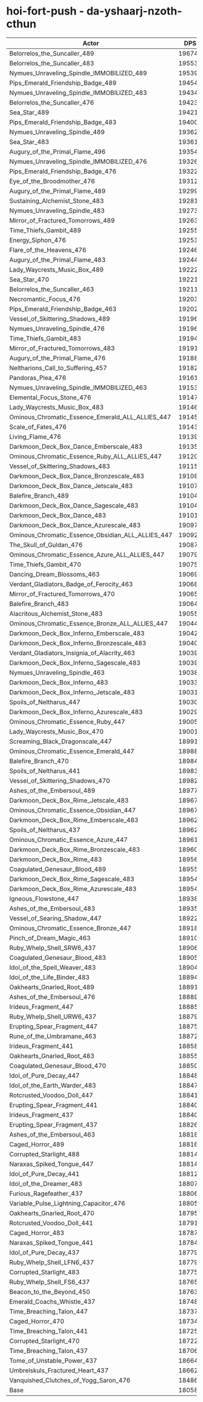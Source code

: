 # hoi-fort-push - da-yshaarj-nzoth-cthun
| Actor | DPS | Increase |
|---|:---:|:---:|
|Belorrelos_the_Suncaller_489|196748|8.95%|
|Belorrelos_the_Suncaller_483|195535|8.28%|
|Nymues_Unraveling_Spindle_IMMOBILIZED_489|195395|8.20%|
|Pips_Emerald_Friendship_Badge_489|194547|7.73%|
|Nymues_Unraveling_Spindle_IMMOBILIZED_483|194345|7.62%|
|Belorrelos_the_Suncaller_476|194233|7.56%|
|Sea_Star_489|194215|7.55%|
|Pips_Emerald_Friendship_Badge_483|194001|7.43%|
|Nymues_Unraveling_Spindle_489|193623|7.22%|
|Sea_Star_483|193616|7.21%|
|Augury_of_the_Primal_Flame_496|193541|7.17%|
|Nymues_Unraveling_Spindle_IMMOBILIZED_476|193266|7.02%|
|Pips_Emerald_Friendship_Badge_476|193223|7.00%|
|Eye_of_the_Broodmother_476|193124|6.94%|
|Augury_of_the_Primal_Flame_489|192997|6.87%|
|Sustaining_Alchemist_Stone_483|192810|6.77%|
|Nymues_Unraveling_Spindle_483|192739|6.73%|
|Mirror_of_Fractured_Tomorrows_489|192633|6.67%|
|Time_Thiefs_Gambit_489|192558|6.63%|
|Energy_Siphon_476|192530|6.61%|
|Flare_of_the_Heavens_476|192464|6.58%|
|Augury_of_the_Primal_Flame_483|192445|6.57%|
|Lady_Waycrests_Music_Box_489|192221|6.44%|
|Sea_Star_470|192216|6.44%|
|Belorrelos_the_Suncaller_463|192116|6.38%|
|Necromantic_Focus_476|192032|6.34%|
|Pips_Emerald_Friendship_Badge_463|192026|6.33%|
|Vessel_of_Skittering_Shadows_489|191967|6.30%|
|Nymues_Unraveling_Spindle_476|191963|6.30%|
|Time_Thiefs_Gambit_483|191943|6.29%|
|Mirror_of_Fractured_Tomorrows_483|191916|6.27%|
|Augury_of_the_Primal_Flame_476|191888|6.26%|
|Neltharions_Call_to_Suffering_457|191821|6.22%|
|Pandoras_Plea_476|191617|6.11%|
|Nymues_Unraveling_Spindle_IMMOBILIZED_463|191531|6.06%|
|Elemental_Focus_Stone_476|191471|6.03%|
|Lady_Waycrests_Music_Box_483|191464|6.02%|
|Ominous_Chromatic_Essence_Emerald_ALL_ALLIES_447|191457|6.02%|
|Scale_of_Fates_476|191438|6.01%|
|Living_Flame_476|191399|5.99%|
|Darkmoon_Deck_Box_Dance_Emberscale_483|191355|5.96%|
|Ominous_Chromatic_Essence_Ruby_ALL_ALLIES_447|191203|5.88%|
|Vessel_of_Skittering_Shadows_483|191158|5.85%|
|Darkmoon_Deck_Box_Dance_Bronzescale_483|191089|5.81%|
|Darkmoon_Deck_Box_Dance_Jetscale_483|191078|5.81%|
|Balefire_Branch_489|191049|5.79%|
|Darkmoon_Deck_Box_Dance_Sagescale_483|191046|5.79%|
|Darkmoon_Deck_Box_Dance_483|191018|5.77%|
|Darkmoon_Deck_Box_Dance_Azurescale_483|190974|5.75%|
|Ominous_Chromatic_Essence_Obsidian_ALL_ALLIES_447|190920|5.72%|
|The_Skull_of_Guldan_476|190870|5.69%|
|Ominous_Chromatic_Essence_Azure_ALL_ALLIES_447|190798|5.65%|
|Time_Thiefs_Gambit_470|190757|5.63%|
|Dancing_Dream_Blossoms_463|190698|5.60%|
|Verdant_Gladiators_Badge_of_Ferocity_463|190680|5.59%|
|Mirror_of_Fractured_Tomorrows_470|190654|5.57%|
|Balefire_Branch_483|190641|5.57%|
|Alacritous_Alchemist_Stone_483|190554|5.52%|
|Ominous_Chromatic_Essence_Bronze_ALL_ALLIES_447|190449|5.46%|
|Darkmoon_Deck_Box_Inferno_Emberscale_483|190423|5.45%|
|Darkmoon_Deck_Box_Inferno_Bronzescale_483|190404|5.43%|
|Verdant_Gladiators_Insignia_of_Alacrity_463|190397|5.43%|
|Darkmoon_Deck_Box_Inferno_Sagescale_483|190390|5.43%|
|Nymues_Unraveling_Spindle_463|190387|5.43%|
|Darkmoon_Deck_Box_Inferno_483|190336|5.40%|
|Darkmoon_Deck_Box_Inferno_Jetscale_483|190317|5.39%|
|Spoils_of_Neltharus_447|190306|5.38%|
|Darkmoon_Deck_Box_Inferno_Azurescale_483|190290|5.37%|
|Ominous_Chromatic_Essence_Ruby_447|190053|5.24%|
|Lady_Waycrests_Music_Box_470|190017|5.22%|
|Screaming_Black_Dragonscale_447|189915|5.16%|
|Ominous_Chromatic_Essence_Emerald_447|189881|5.15%|
|Balefire_Branch_470|189844|5.12%|
|Spoils_of_Neltharus_441|189831|5.12%|
|Vessel_of_Skittering_Shadows_470|189822|5.11%|
|Ashes_of_the_Embersoul_489|189775|5.09%|
|Darkmoon_Deck_Box_Rime_Jetscale_483|189678|5.03%|
|Ominous_Chromatic_Essence_Obsidian_447|189674|5.03%|
|Darkmoon_Deck_Box_Rime_Emberscale_483|189627|5.00%|
|Spoils_of_Neltharus_437|189623|5.00%|
|Ominous_Chromatic_Essence_Azure_447|189616|5.00%|
|Darkmoon_Deck_Box_Rime_Bronzescale_483|189607|4.99%|
|Darkmoon_Deck_Box_Rime_483|189562|4.97%|
|Coagulated_Genesaur_Blood_489|189551|4.96%|
|Darkmoon_Deck_Box_Rime_Sagescale_483|189549|4.96%|
|Darkmoon_Deck_Box_Rime_Azurescale_483|189542|4.96%|
|Igneous_Flowstone_447|189384|4.87%|
|Ashes_of_the_Embersoul_483|189356|4.85%|
|Vessel_of_Searing_Shadow_447|189225|4.78%|
|Ominous_Chromatic_Essence_Bronze_447|189184|4.76%|
|Pinch_of_Dream_Magic_463|189103|4.71%|
|Ruby_Whelp_Shell_SRW6_437|189069|4.70%|
|Coagulated_Genesaur_Blood_483|189052|4.69%|
|Idol_of_the_Spell_Weaver_483|189040|4.68%|
|Idol_of_the_Life_Binder_483|188941|4.62%|
|Oakhearts_Gnarled_Root_489|188910|4.61%|
|Ashes_of_the_Embersoul_476|188893|4.60%|
|Irideus_Fragment_447|188859|4.58%|
|Ruby_Whelp_Shell_URW6_437|188794|4.54%|
|Erupting_Spear_Fragment_447|188756|4.52%|
|Rune_of_the_Umbramane_463|188724|4.50%|
|Irideus_Fragment_441|188585|4.43%|
|Oakhearts_Gnarled_Root_483|188554|4.41%|
|Coagulated_Genesaur_Blood_470|188504|4.38%|
|Idol_of_Pure_Decay_447|188480|4.37%|
|Idol_of_the_Earth_Warder_483|188476|4.37%|
|Rotcrusted_Voodoo_Doll_447|188417|4.33%|
|Erupting_Spear_Fragment_441|188409|4.33%|
|Irideus_Fragment_437|188403|4.33%|
|Erupting_Spear_Fragment_437|188267|4.25%|
|Ashes_of_the_Embersoul_463|188186|4.21%|
|Caged_Horror_489|188168|4.20%|
|Corrupted_Starlight_488|188148|4.19%|
|Naraxas_Spiked_Tongue_447|188140|4.18%|
|Idol_of_Pure_Decay_441|188121|4.17%|
|Idol_of_the_Dreamer_483|188073|4.14%|
|Furious_Ragefeather_437|188063|4.14%|
|Variable_Pulse_Lightning_Capacitor_476|188056|4.13%|
|Oakhearts_Gnarled_Root_470|187957|4.08%|
|Rotcrusted_Voodoo_Doll_441|187916|4.06%|
|Caged_Horror_483|187877|4.04%|
|Naraxas_Spiked_Tongue_441|187843|4.02%|
|Idol_of_Pure_Decay_437|187792|3.99%|
|Ruby_Whelp_Shell_LFN6_437|187792|3.99%|
|Corrupted_Starlight_483|187754|3.97%|
|Ruby_Whelp_Shell_FS6_437|187659|3.91%|
|Beacon_to_the_Beyond_450|187630|3.90%|
|Emerald_Coachs_Whistle_437|187487|3.82%|
|Time_Breaching_Talon_447|187375|3.76%|
|Caged_Horror_470|187347|3.74%|
|Time_Breaching_Talon_441|187250|3.69%|
|Corrupted_Starlight_470|187228|3.68%|
|Time_Breaching_Talon_437|187062|3.58%|
|Tome_of_Unstable_Power_437|186644|3.35%|
|Umbrelskuls_Fractured_Heart_437|186620|3.34%|
|Vanquished_Clutches_of_Yogg_Saron_476|184864|2.37%|
|Base|180589|0.00%|
